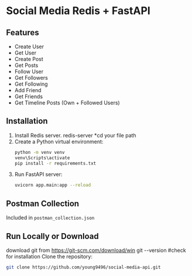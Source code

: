 # Social Media Redis + FastAPI

## Features
- Create User
- Get User
- Create Post
- Get Posts
- Follow User
- Get Followers
- Get Following
- Add Friend
- Get Friends
- Get Timeline Posts (Own + Followed Users)

## Installation
1. Install Redis server.
   redis-server
   *cd your file path
2. Create a Python virtual environment:
    ```bash
    python -m venv venv
    venv\Scripts\activate
    pip install -r requirements.txt
    ```
3. Run FastAPI server:
    ```bash
    uvicorn app.main:app --reload
    ```

## Postman Collection
Included in `postman_collection.json`

## Run Locally or Download
download git from https://git-scm.com/download/win
git --version  #check for installation
Clone the repository:
```bash
git clone https://github.com/young9496/social-media-api.git
